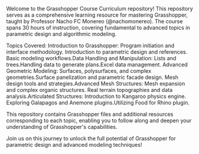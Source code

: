 
Welcome to the Grasshopper Course Curriculum repository! This repository serves as a comprehensive learning resource for mastering Grasshopper, taught by Professor Nacho FC Monereo (@nachomonereo). The course spans 30 hours of instruction, covering fundamental to advanced topics in parametric design and algorithmic modeling.

Topics Covered:
Introduction to Grasshopper:
Program initiation and interface methodology.
Introduction to parametric design and references.
Basic modeling workflows.Data Handling and Manipulation:
Lists and trees.Handling data to generate plans.Excel data management.
Advanced Geometric Modeling:
Surfaces, polysurfaces, and complex geometries.Surface panelization and parametric facade design.
Mesh design tools and strategies.Advanced Mesh Structures:
Mesh expansion and complex organic structures.
Real terrain topographies and data analysis.Articulated Structures:
Introduction to Kangaroo physics engine.
Exploring Galapagos and Anemone plugins.Utilizing Food for Rhino plugin.

This repository contains Grasshopper files and additional resources corresponding to each topic, enabling you to follow along and deepen your understanding of Grasshopper's capabilities.

Join us on this journey to unlock the full potential of Grasshopper for parametric design and advanced modeling techniques!
